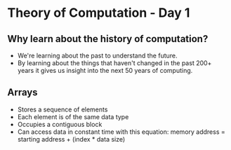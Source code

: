 # Theory of Computation - Day 1

## Why learn about the history of computation?

- We're learning about the past to understand the future.
- By learning about the things that haven't changed in the past 200+ years it gives us insight into the next 50 years of computing.

## Arrays

- Stores a sequence of elements
- Each element is of the same data type
- Occupies a contiguous block
- Can access data in constant time with this equation: memory address = starting address + (index \* data size)
